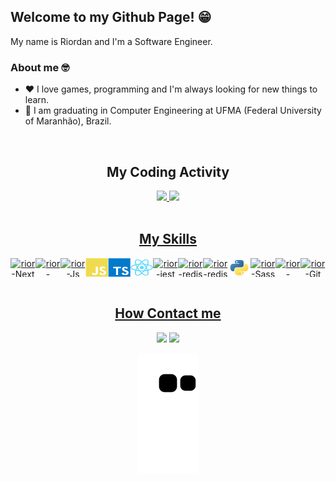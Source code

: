 ## Welcome to my Github Page! 😁

My name is Riordan and I'm a Software Engineer. 

### About me 🤓
- ❤️ I love games, programming and I'm always looking for new things to learn.
- 📖 I am graduating in Computer Engineering at UFMA (Federal University of Maranhão), Brazil.

<br>

 <div align="center">
   <h2>My Coding Activity </h2>
 </div>
    
<div align="center">
  <a href="https://github.com/riordansantos">
  <img height="180em" src="https://github-readme-stats.vercel.app/api?username=riordansantos&show_icons=true&theme=dark&include_all_commits=true&count_private=true"/>
  <img height="180em" src="https://github-readme-stats.vercel.app/api/top-langs/?username=riordansantos&layout=compact&langs_count=7&theme=dark"/>
</div>
  
<br>
<div align="center">
  <h2>My Skills</h2>
</div>
  
<div align="center" style="display: flex">
  <img align="center" alt="rior-Next" height="30" width="40" src="https://cdn.jsdelivr.net/gh/devicons/devicon/icons/nextjs/nextjs-original-wordmark.svg">
  <img align="center" alt="rior-NEST" height="30" width="40" src="https://cdn.jsdelivr.net/gh/devicons/devicon@latest/icons/nestjs/nestjs-original-wordmark.svg">
  <img align="center" alt="rior-Js" height="30" width="40" src="https://cdn.jsdelivr.net/gh/devicons/devicon/icons/docker/docker-original-wordmark.svg">
  <img align="center" alt="rior-Js" height="30" width="40" src="https://raw.githubusercontent.com/devicons/devicon/master/icons/javascript/javascript-plain.svg">
 <img align="center" alt="rior-Ts" height="30" width="40" src="https://raw.githubusercontent.com/devicons/devicon/master/icons/typescript/typescript-plain.svg"/>
   <img align="center" alt="rior-React" height="30" width="40" src="https://raw.githubusercontent.com/devicons/devicon/master/icons/react/react-original.svg">
   <img align="center" alt="rior-jest" height="30" width="40" src="[https://cdn.jsdelivr.net/gh/devicons/devicon@latest/icons/jest/jest-plain.svg" />
   <img align="center" alt="rior-redis" height="30" width="40" src="https://cdn.jsdelivr.net/gh/devicons/devicon/icons/redis/redis-plain-wordmark.svg" />
   <img align="center" alt="rior-redis" height="30" width="40" src="https://cdn.jsdelivr.net/gh/devicons/devicon/icons/tailwindcss/tailwindcss-original-wordmark.svg" />
  <img align="center" alt="rior-Python" height="30" width="40" src="https://raw.githubusercontent.com/devicons/devicon/master/icons/python/python-original.svg"/> 
  <img align="center" alt="rior-Sass" height="30" width="40" src="https://cdn.jsdelivr.net/gh/devicons/devicon/icons/sass/sass-original.svg"/> 
  <img align="center" alt="rior-Figma" height="30" width="40" src="https://cdn.jsdelivr.net/gh/devicons/devicon/icons/figma/figma-original.svg"/> 
  <img align="center" alt="rior-Git" height="30" width="40" src="https://cdn.jsdelivr.net/gh/devicons/devicon/icons/git/git-original-wordmark.svg"/> 
</div>
  <br/>
<div align="center">
  <h2>How Contact me</h2>
</div>

<div align="center">
  <a href = "mailto:riordan3607@gmail.com"><img src="https://img.shields.io/badge/Gmail-D14836?style=for-the-badge&logo=gmail&logoColor=white" target="_blank"></a>
  <a href="https://www.linkedin.com/in/riordan-santos-54800b108/" target="_blank"><img src="https://img.shields.io/badge/-LinkedIn-%230077B5?style=for-the-badge&logo=linkedin&logoColor=white" target="_blank"></a> 
  
  ![Snake animation](https://github.com/riordansantos/riordansantos/blob/output/github-contribution-grid-snake.svg)
</div>
